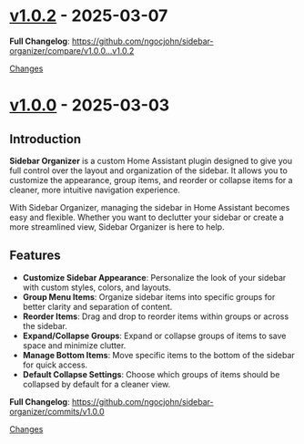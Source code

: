<a id="v1.0.2"></a>
# [v1.0.2](https://github.com/ngocjohn/sidebar-organizer/releases/tag/v1.0.2) - 2025-03-07

<!-- Release notes generated using configuration in .github/release.yml at v1.0.2 -->



**Full Changelog**: https://github.com/ngocjohn/sidebar-organizer/compare/v1.0.0...v1.0.2

[Changes][v1.0.2]


<a id="v1.0.0"></a>
# [v1.0.0](https://github.com/ngocjohn/sidebar-organizer/releases/tag/v1.0.0) - 2025-03-03

<!-- Release notes generated using configuration in .github/release.yml at v1.0.0 -->

## Introduction

**Sidebar Organizer** is a custom Home Assistant plugin designed to give you full control over the layout and organization of the sidebar. It allows you to customize the appearance, group items, and reorder or collapse items for a cleaner, more intuitive navigation experience.

With Sidebar Organizer, managing the sidebar in Home Assistant becomes easy and flexible. Whether you want to declutter your sidebar or create a more streamlined view, Sidebar Organizer is here to help.

## Features

- **Customize Sidebar Appearance**: Personalize the look of your sidebar with custom styles, colors, and layouts.
- **Group Menu Items**: Organize sidebar items into specific groups for better clarity and separation of content.
- **Reorder Items**: Drag and drop to reorder items within groups or across the sidebar.
- **Expand/Collapse Groups**: Expand or collapse groups of items to save space and minimize clutter.
- **Manage Bottom Items**: Move specific items to the bottom of the sidebar for quick access.
- **Default Collapse Settings**: Choose which groups of items should be collapsed by default for a cleaner view.

**Full Changelog**: https://github.com/ngocjohn/sidebar-organizer/commits/v1.0.0

[Changes][v1.0.0]


[v1.0.2]: https://github.com/ngocjohn/sidebar-organizer/compare/v1.0.0...v1.0.2
[v1.0.0]: https://github.com/ngocjohn/sidebar-organizer/tree/v1.0.0

<!-- Generated by https://github.com/rhysd/changelog-from-release v3.9.0 -->

